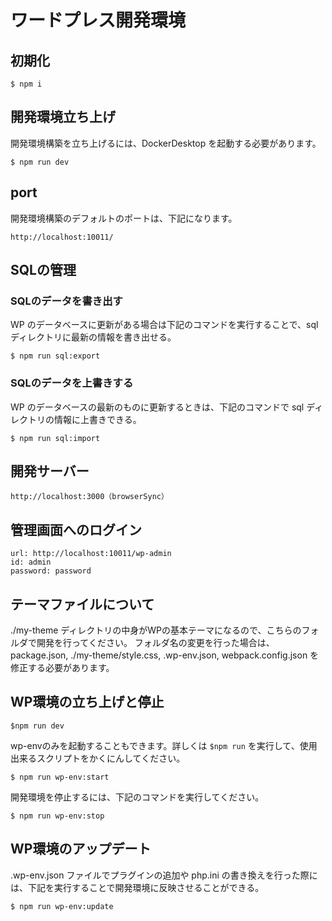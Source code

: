# ワードプレス開発環境


## 初期化

```
$ npm i
```


## 開発環境立ち上げ

開発環境構築を立ち上げるには、DockerDesktop を起動する必要があります。

```
$ npm run dev
```


## port

開発環境構築のデフォルトのポートは、下記になります。

```
http://localhost:10011/
```


## SQLの管理

### SQLのデータを書き出す

WP のデータベースに更新がある場合は下記のコマンドを実行することで、sql ディレクトリに最新の情報を書き出せる。

```
$ npm run sql:export
```


### SQLのデータを上書きする

WP のデータベースの最新のものに更新するときは、下記のコマンドで sql ディレクトリの情報に上書きできる。

```
$ npm run sql:import
```


## 開発サーバー

```
http://localhost:3000（browserSync）
```


## 管理画面へのログイン

```
url: http://localhost:10011/wp-admin
id: admin
password: password
```


## テーマファイルについて

./my-theme ディレクトリの中身がWPの基本テーマになるので、こちらのフォルダで開発を行ってください。
フォルダ名の変更を行った場合は、package.json, ./my-theme/style.css, .wp-env.json, webpack.config.json を修正する必要があります。


## WP環境の立ち上げと停止

```
$npm run dev
```

wp-envのみを起動することもできます。詳しくは `$npm run` を実行して、使用出来るスクリプトをかくにんしてください。

```
$ npm run wp-env:start
```

開発環境を停止するには、下記のコマンドを実行してください。

```
$ npm run wp-env:stop
```


## WP環境のアップデート

.wp-env.json ファイルでプラグインの追加や php.ini の書き換えを行った際には、下記を実行することで開発環境に反映させることができる。

```
$ npm run wp-env:update
```
